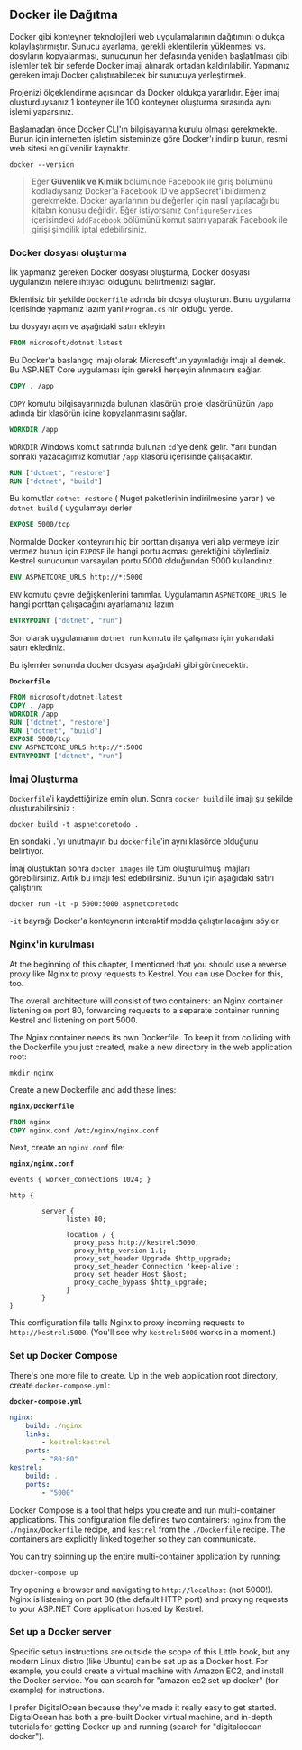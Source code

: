 ## Docker ile Dağıtma

Docker gibi konteyner teknolojileri web uygulamalarının dağıtımını oldukça kolaylaştırmıştır. Sunucu ayarlama, gerekli eklentilerin yüklenmesi vs. dosyların kopyalanması, sunucunun her defasında yeniden başlatılması gibi işlemler tek bir seferde Docker imaji alınarak ortadan kaldırılabilir. Yapmanız gereken imajı Docker çalıştırabilecek bir sunucuya yerleştirmek. 

Projenizi ölçeklendirme açısından da Docker oldukça yararlıdır. Eğer imaj oluşturduysanız 1 konteyner ile 100 konteyner oluşturma sırasında aynı işlemi yaparsınız.

Başlamadan önce Docker CLI'ın bilgisayarına kurulu olması gerekmekte. Bunun için internetten işletim sisteminize göre Docker'ı indirip kurun, resmi web sitesi en güvenilir kaynaktır.

```
docker --version
```

> Eğer **Güvenlik ve Kimlik** bölümünde Facebook ile giriş bölümünü kodladıysanız Docker'a Facebook ID ve appSecret'i bildirmeniz gerekmekte. Docker ayarlarının bu değerler için nasıl yapılacağı bu kitabın konusu değildir. Eğer istiyorsanız `ConfigureServices` içerisindeki `AddFacebook` bölümünü komut satırı yaparak Facebook ile girişi şimdilik iptal edebilirsiniz.


### Docker dosyası oluşturma

İlk yapmanız gereken Docker dosyası oluşturma, Docker dosyası uygulanızın nelere ihtiyacı olduğunu belirtmenizi sağlar.

Eklentisiz bir şekilde `Dockerfile` adında bir dosya oluşturun. Bunu uygulama içerisinde yapmanız lazım yani `Program.cs` nin olduğu yerde.

bu dosyayı açın ve aşağıdaki satırı ekleyin

```dockerfile
FROM microsoft/dotnet:latest
```

Bu Docker'a başlangıç imajı olarak Microsoft'un yayınladığı imajı al demek. Bu ASP.NET Core uygulaması için gerekli herşeyin alınmasını sağlar.

```dockerfile
COPY . /app
```

`COPY` komutu bilgisayarınızda bulunan klasörün proje klasörünüzün `/app` adında bir klasörün içine kopyalanmasını sağlar. 


```dockerfile
WORKDIR /app
```
`WORKDIR` Windows komut satırında bulunan `cd`'ye denk gelir. Yani bundan sonraki yazacağımız komutlar `/app` klasörü içerisinde çalışacaktır.


```dockerfile
RUN ["dotnet", "restore"]
RUN ["dotnet", "build"]
```

Bu komutlar `dotnet restore` ( Nuget paketlerinin indirilmesine yarar ) ve `dotnet build` ( uygulamayı derler


```dockerfile
EXPOSE 5000/tcp
```
Normalde Docker konteynırı hiç bir porttan dışarıya veri alıp vermeye izin vermez bunun için `EXPOSE` ile hangi portu açması gerektiğini söylediniz. Kestrel sunucunun varsayılan portu 5000 olduğundan 5000 kullandınız.

```dockerfile
ENV ASPNETCORE_URLS http://*:5000
```
`ENV` komutu çevre değişkenlerini tanımlar. Uygulamanın `ASPNETCORE_URLS` ile hangi porttan çalışacağını ayarlamanız lazım



```dockerfile
ENTRYPOINT ["dotnet", "run"]
```
Son olarak uygulamanın `dotnet run` komutu ile çalışması için yukarıdaki satırı eklediniz.

Bu işlemler sonunda docker dosyası aşağıdaki gibi görünecektir.

**`Dockerfile`**

```dockerfile
FROM microsoft/dotnet:latest
COPY . /app
WORKDIR /app
RUN ["dotnet", "restore"]
RUN ["dotnet", "build"]
EXPOSE 5000/tcp
ENV ASPNETCORE_URLS http://*:5000
ENTRYPOINT ["dotnet", "run"]
```

### İmaj Oluşturma

`Dockerfile`'i kaydettiğinize emin olun. Sonra `docker build` ile imajı şu şekilde oluşturabilirsiniz : 


```
docker build -t aspnetcoretodo .
```
En sondaki `.`'yı unutmayın bu `dockerfile`'in aynı klasörde olduğunu belirtiyor.

İmaj oluştuktan sonra `docker images` ile tüm oluşturulmuş imajları görebilirsiniz. Artık bu imajı test edebilirsiniz. Bunun için aşağıdaki satırı çalıştırın:

```
docker run -it -p 5000:5000 aspnetcoretodo
```

`-it` bayrağı Docker'a konteynerın interaktif modda çalıştırılacağını söyler.


### Nginx'in kurulması



At the beginning of this chapter, I mentioned that you should use a reverse proxy like Nginx to proxy requests to Kestrel. You can use Docker for this, too.

The overall architecture will consist of two containers: an Nginx container listening on port 80, forwarding requests to a separate container running Kestrel and listening on port 5000.

The Nginx container needs its own Dockerfile. To keep it from colliding with the Dockerfile you just created, make a new directory in the web application root:

```
mkdir nginx
```

Create a new Dockerfile and add these lines:

**`nginx/Dockerfile`**

```dockerfile
FROM nginx
COPY nginx.conf /etc/nginx/nginx.conf
```

Next, create an `nginx.conf` file:

**`nginx/nginx.conf`**

```
events { worker_connections 1024; }

http {

        server {
              listen 80;

              location / {
                proxy_pass http://kestrel:5000;
                proxy_http_version 1.1;
                proxy_set_header Upgrade $http_upgrade;
                proxy_set_header Connection 'keep-alive';
                proxy_set_header Host $host;
                proxy_cache_bypass $http_upgrade;
              }
        }
}
```

This configuration file tells Nginx to proxy incoming requests to `http://kestrel:5000`. (You'll see why `kestrel:5000` works in a moment.)

### Set up Docker Compose

There's one more file to create. Up in the web application root directory, create `docker-compose.yml`:

**`docker-compose.yml`**

```yaml
nginx:
    build: ./nginx
    links:
        - kestrel:kestrel
    ports:
        - "80:80"
kestrel:
    build: .
    ports:
        - "5000"
```

Docker Compose is a tool that helps you create and run multi-container applications. This configuration file defines two containers: `nginx` from the `./nginx/Dockerfile` recipe, and `kestrel` from the `./Dockerfile` recipe. The containers are explicitly linked together so they can communicate.

You can try spinning up the entire multi-container application by running:

```
docker-compose up
```

Try opening a browser and navigating to `http://localhost` (not 5000!). Nginx is listening on port 80 (the default HTTP port) and proxying requests to your ASP.NET Core application hosted by Kestrel.

### Set up a Docker server

Specific setup instructions are outside the scope of this Little book, but any modern Linux distro (like Ubuntu) can be set up as a Docker host. For example, you could create a virtual machine with Amazon EC2, and install the Docker service. You can search for "amazon ec2 set up docker" (for example) for instructions.

I prefer DigitalOcean because they've made it really easy to get started. DigitalOcean has both a pre-built Docker virtual machine, and in-depth tutorials for getting Docker up and running (search for "digitalocean docker").

